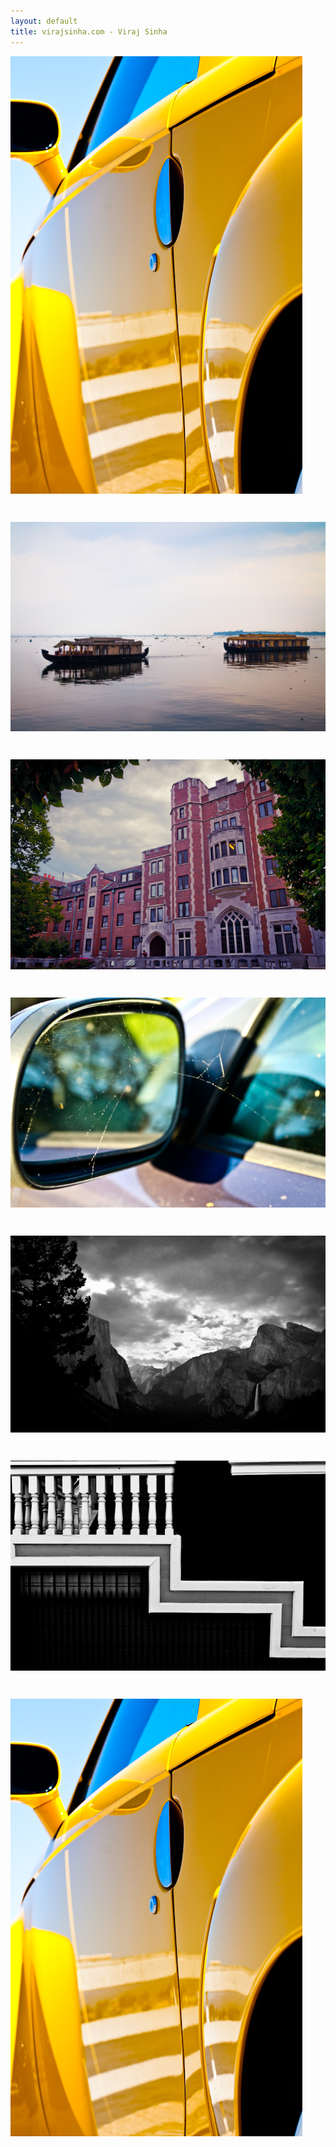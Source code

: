 ```yaml
---
layout: default
title: virajsinha.com - Viraj Sinha
---
```


<p style="line-height: 100px;">
	<img src="photos/01.jpg">
	<img src="photos/02.jpg">
	<img src="photos/03.jpg">
	<img src="photos/04.jpg">
	<img src="photos/06.jpg">
	<img src="photos/07.jpg">
	<img src="photos/05.jpg">
</p>